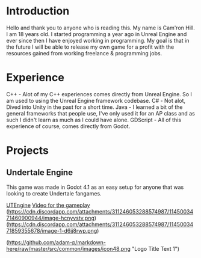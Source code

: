 # Introduction

Hello and thank you to anyone who is reading this.
My name is Cam'ron Hill. I am 18 years old.
I started programming a year ago in Unreal Engine and ever since then I have enjoyed working in programming.
My goal is that in the future I will be able to release my own game for a profit with the resources gained from working freelance & programming jobs.

# Experience
C++ - Alot of my C++ experiences comes directly from Unreal Engine. So I am used to using the Unreal Engine framework codebase.
C# - Not alot, Dived into Unity in the past for a short time.
Java - I learned a bit of the general frameworks that people use, I've only used it for an AP class and as such I didn't learn as much as I could have alone.
GDScript - All of this experience of course, comes directly from Godot.

# Projects

## Undertale Engine

This game was made in Godot 4.1 as an easy setup for anyone that was looking to create Undertale fangames.

[UTEngine](https://github.com/SoldierCantKill/UTEngine)
[Video for the gameplay](https://youtu.be/kSiv2aeq1oI?si=HKxVL98hSugnFhlw)
(https://cdn.discordapp.com/attachments/311246053288574987/1145003471460900944/image-hcnyvstv.png)
(https://cdn.discordapp.com/attachments/311246053288574987/1145003471859355678/image-1-d6jj8rwp.png)

(https://github.com/adam-p/markdown-here/raw/master/src/common/images/icon48.png "Logo Title Text 1")